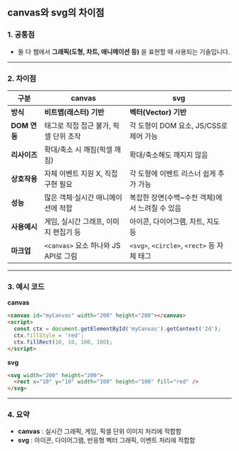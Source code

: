 ## canvas와 svg의 차이점

### 1. 공통점
- 둘 다 웹에서 **그래픽(도형, 차트, 애니메이션 등)** 을 표현할 때 사용되는 기술입니다.

---

### 2. 차이점
| 구분         | canvas                                      | svg                                      |
|--------------|---------------------------------------------|------------------------------------------|
| **방식**     | **비트맵(래스터) 기반**                     | **벡터(Vector) 기반**                    |
| **DOM 연동** | 태그로 직접 접근 불가, 픽셀 단위 조작        | 각 도형이 DOM 요소, JS/CSS로 제어 가능    |
| **리사이즈** | 확대/축소 시 깨짐(픽셀 깨짐)                 | 확대/축소해도 깨지지 않음                |
| **상호작용** | 자체 이벤트 지원 X, 직접 구현 필요            | 각 도형에 이벤트 리스너 쉽게 추가 가능    |
| **성능**     | 많은 객체·실시간 애니메이션에 적합           | 복잡한 장면(수백~수천 객체)에서 느려질 수 있음 |
| **사용예시** | 게임, 실시간 그래프, 이미지 편집기 등        | 아이콘, 다이어그램, 차트, 지도 등         |
| **마크업**   | `<canvas>` 요소 하나와 JS API로 그림          | `<svg>`, `<circle>`, `<rect>` 등 자체 태그 |

---

### 3. 예시 코드

**canvas**
```html
<canvas id="myCanvas" width="200" height="200"></canvas>
<script>
  const ctx = document.getElementById('myCanvas').getContext('2d');
  ctx.fillStyle = 'red';
  ctx.fillRect(10, 10, 100, 100);
</script>
```

**svg**
```html
<svg width="200" height="200">
  <rect x="10" y="10" width="100" height="100" fill="red" />
</svg>
```

---

### 4. 요약
- **canvas** : 실시간 그래픽, 게임, 픽셀 단위 이미지 처리에 적합함
- **svg** : 아이콘, 다이어그램, 반응형 벡터 그래픽, 이벤트 처리에 적합함
